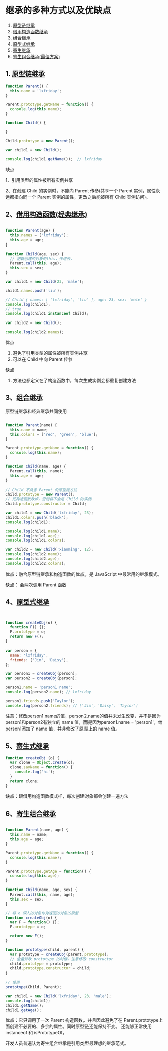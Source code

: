 # 继承的多种方式以及优缺点

1. [原型链继承](#1)
1. [借用构造函数继承](#2)
1. [组合继承](#3)
1. [原型式继承](#4)
1. [寄生继承](#5)
1. [寄生组合继承(最佳方案)](#6)

## 1. [原型链继承](#1)

```js
function Parent() {
  this.name = 'lxfriday';
}

Parent.prototype.getName = function() {
  console.log(this.name);
}

function Child() {

}

Child.prototype = new Parent();

var child1 = new Child();

console.log(child1.getName());  // lxfriday

```

缺点

1、引用类型的属性被所有实例共享

2、在创建 Child 的实例时，不能向 Parent 传参(共享一个 Parent 实例，属性永远都指向同一个 Parent 实例的属性，更改之后能被所有 Child 实例访问)。

## 2、[借用构造函数(经典继承)](#2)

```js

function Parent(age) {
  this.names = ['lxfriday'];
  this.age = age;
}

function Child(age, sex) {
  // 把新创建的对象的this，传进去，
  Parent.call(this, age);
  this.sex = sex;
}

var child1 = new Child(23, 'male');

child1.names.push('liu');

// Child { names: [ 'lxfriday', 'liu' ], age: 23, sex: 'male' }
console.log(child1);
// true
console.log(child1 instanceof Child);

var child2 = new Child();

console.log(child2.names);

```

优点

1. 避免了引用类型的属性被所有实例共享
1. 可以在 Child 中向 Parent 传参

缺点

1. 方法也都定义在了构造函数中，每次生成实例会都重复创建方法

## 3、[组合继承](#3)

原型链继承和经典继承共同使用

```js

function Parent(name) {
  this.name = name;
  this.colors = ['red', 'green', 'blue'];
}

Parent.prototype.getName = function() {
  console.log(this.name);
}

function Child(name, age) {
  Parent.call(this, name);
  this.age = age;
}

// Child 不具备 Parent 的原型链方法
Child.prototype = new Parent();
// 把构造函数改掉，否则将不会是 Child 的实例
Child.prototype.constructor = Child;

var child1 = new Child('lxfriday', 23);
child1.colors.push('black');
console.log(child1);

console.log(child1.name);
console.log(child1.age);
console.log(child1.colors);

var child2 = new Child('xiaoming', 12);
console.log(child2.name);
console.log(child2.age);
console.log(child2.colors);
```

优点：融合原型链继承和构造函数的优点，是 JavaScript 中最常用的继承模式。

缺点： 会两次调用 Parent 函数

## 4、[原型式继承](#4)

```js


function createObj(o) {
  function F() {};
  F.prototype = o;
  return new F();
}

var person = {
  name: 'lxfriday',
  friends: ['Jim', 'Daisy'],
};

var person1 = createObj(person);
var person2 = createObj(person);

person1.name = 'person1 name';
console.log(person2.name); // lxfriday

person1.friends.push('Taylor');
console.log(person2.friends); // ['Jim', 'Daisy', 'Taylor']
```

注意：修改person1.name的值，person2.name的值并未发生改变，并不是因为person1和person2有独立的 name 值，而是因为person1.name = 'person1'，给person1添加了 name 值，并非修改了原型上的 name 值。

## 5、[寄生式继承](#5)

```js
function createObj (o) {
  var clone = Object.create(o);
  clone.sayName = function() {
    console.log('hi');
  }
  return clone;
}
```

缺点：跟借用构造函数模式样，每次创建对象都会创建一遍方法

## 6、[寄生组合继承](#6)

```js

function Parent(name, age) {
  this.name = name;
  this.age = age;
}

Parent.prototype.getName = function() {
  console.log(this.name);
}

Parent.prototype.getAge = function() {
  console.log(this.age);
}

function Child(name, age, sex) {
  Parent.call(this, name, age);
  this.sex = sex;
}

// 将 o 深入的对象作为返回的对象的原型
function createObj(o) {
  var F = function() {};
  F.prototype = o;

  return new F();
}

function prototype(child, parent) {
  var prototype = createObj(parent.prototype);
  // 全量修改 prototype 的时候，注意修改 constructor
  child.prototype = prototype;
  child.prototype.constructor = child;
}

// 使用
prototype(Child, Parent);

var child1 = new Child('lxfriday', 23, 'male');
console.log(child1);
child1.getName();
child1.getAge();

```

优点：它只调用了一次 Parent 构造函数，并且因此避免了在 Parent.prototype上面创建不必要的、多余的属性。同时原型链还能保持不变。
还能够正常使用 instanceof 和 isPrototypeOf。

开发人员普遍认为寄生组合继承是引用类型最理想的继承范式。
